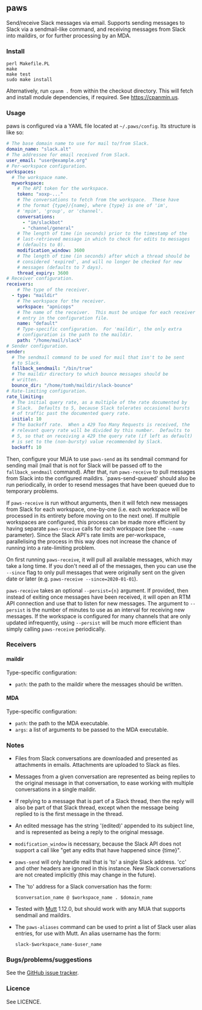 ## paws

Send/receive Slack messages via email.  Supports sending messages to
Slack via a sendmail-like command, and receiving messages from Slack
into maildirs, or for further processing by an MDA.

### Install

    perl Makefile.PL
    make
    make test
    sudo make install

Alternatively, run `cpanm .` from within the checkout directory. This
will fetch and install module dependencies, if required. See
https://cpanmin.us.

### Usage

paws is configured via a YAML file located at `~/.paws/config`.  Its
structure is like so:

```yaml
# The base domain name to use for mail to/from Slack.
domain_name: "slack.alt"
# The addressee for email received from Slack.
user_email: "user@example.org"
# Per-workspace configuration.
workspaces:
  # The workspace name.
  myworkspace:
    # The API token for the workspace.
    token: "xoxp-..."
    # The conversations to fetch from the workspace.  These have
    # the format {type}/{name}, where {type} is one of 'im',
    # 'mpim', 'group', or 'channel'.
    conversations:
      - "im/slackbot"
      - "channel/general"
    # The length of time (in seconds) prior to the timestamp of the
    # last-retrieved message in which to check for edits to messages
    # (defaults to 0).
    modification_window: 3600
    # The length of time (in seconds) after which a thread should be
    # considered 'expired', and will no longer be checked for new
    # messages (defaults to 7 days).
    thread_expiry: 3600
# Receiver configuration.
receivers:
    # The type of the receiver.
  - type: "maildir"
    # The workspace for the receiver.
    workspace: "apnicops"
    # The name of the receiver.  This must be unique for each receiver
    # entry in the configuration file.
    name: "default"
    # Type-specific configuration.  For 'maildir', the only extra
    # configuration is the path to the maildir.
    path: "/home/mail/slack"
# Sender configuration.
sender:
  # The sendmail command to be used for mail that isn't to be sent
  # to Slack.
  fallback_sendmail: "/bin/true"
  # The maildir directory to which bounce messages should be
  # written.
  bounce_dir: "/home/tomh/maildir/slack-bounce"
# Rate-limiting configuration.
rate_limiting:
  # The initial query rate, as a multiple of the rate documented by
  # Slack.  Defaults to 5, because Slack tolerates occasional bursts
  # of traffic past the documented query rate.
  initial: 10
  # The backoff rate.  When a 429 Too Many Requests is received, the
  # relevant query rate will be divided by this number.  Defaults to
  # 5, so that on receiving a 429 the query rate (if left as default)
  # is set to the (non-bursty) value recommended by Slack.
  backoff: 10
```

Then, configure your MUA to use `paws-send` as its sendmail command
for sending mail (mail that is not for Slack will be passed off to the
`fallback_sendmail` command).  After that, run `paws-receive` to pull
messages from Slack into the configured maildirs.  `paws-send-queued'
should also be run periodically, in order to resend messages that have
been queued due to temporary problems.

If `paws-receive` is run without arguments, then it will fetch new
messages from Slack for each workspace, one-by-one (i.e. each
workspace will be processed in its entirety before moving on to the
next one).  If multiple workspaces are configured, this process can be
made more efficient by having separate `paws-receive` calls for each
workspace (see the `--name` parameter).  Since the Slack API's rate
limits are per-workspace, parallelising the process in this way does
not increase the chance of running into a rate-limiting problem.

On first running `paws-receive`, it will pull all available messages,
which may take a long time.  If you don't need all of the messages,
then you can use the `--since` flag to only pull messages that were
originally sent on the given date or later (e.g. `paws-receive
--since=2020-01-01`).

`paws-receive` takes an optional `--persist={n}` argument.  If provided,
then instead of exiting once messages have been received, it will open
an RTM API connection and use that to listen for new messages.  The
argument to `--persist` is the number of minutes to use as an interval
for receiving new messages.  If the workspace is configured for many
channels that are only updated infrequently, using `--persist` will be
much more efficient than simply calling `paws-receive` periodically.

### Receivers

#### maildir

Type-specific configuration:

 - `path`: the path to the maildir where the messages should be
   written.

#### MDA

Type-specific configuration:

 - `path`: the path to the MDA executable.
 - `args`: a list of arguments to be passed to the MDA executable.

### Notes

 - Files from Slack conversations are downloaded and presented as
   attachments in emails.  Attachments are uploaded to Slack as files.
 - Messages from a given conversation are represented as being replies
   to the original message in that conversation, to ease working with
   multiple conversations in a single maildir.
 - If replying to a message that is part of a Slack thread, then the
   reply will also be part of that Slack thread, except when the
   message being replied to is the first message in the thread.
 - An edited message has the string '(edited)' appended to its subject
   line, and is represented as being a reply to the original message.
 - `modification_window` is necessary, because the Slack API does not
   support a call like "get any edits that have happened since
   {time}".
 - `paws-send` will only handle mail that is 'to' a single Slack
   address.  'cc' and other headers are ignored in this instance.  New
   Slack conversations are not created implicitly (this may change in
   the future).
 - The 'to' address for a Slack conversation has the form:
 
    `$conversation_name @ $workspace_name . $domain_name`

 - Tested with [Mutt](http://mutt.org) 1.12.0, but should work with
   any MUA that supports sendmail and maildirs.
 - The `paws-aliases` command can be used to print a list of Slack
   user alias entries, for use with Mutt.  An alias username has the
   form:

    `slack-$workspace_name-$user_name`

### Bugs/problems/suggestions

See the [GitHub issue tracker](https://github.com/tomhrr/paws/issues).

### Licence

See LICENCE.
